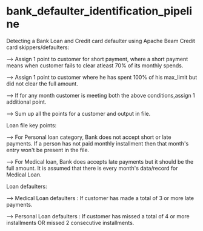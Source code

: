 # bank_defaulter_identification_pipeline
Detecting a Bank Loan and Credit card defaulter using Apache Beam
Credit card skippers/defaulters:

--> Assign 1 point to customer for short payment, where a short payment means when customer fails to clear atleast 70% of its monthly spends.

--> Assign 1 point to customer where he has spent 100% of his max_limit but did not clear the full amount.

--> If for any month customer is meeting both the above conditions,assign 1 additional point.

--> Sum up all the points for a customer and output in file.




Loan file key points:

--> For Personal loan category, Bank does not accept short or late payments. If a person has not paid monthly installment then that month's entry won't be present in the file.

--> For Medical loan, Bank does accepts late payments but it should be the full amount. It is assumed that there is every month's data/record for Medical Loan.



Loan defaulters:

--> Medical Loan defaulters : If customer has made a total of 3 or more late payments.

--> Personal Loan defaulters : If customer has missed a total of 4 or more installments OR missed 2 consecutive installments.


